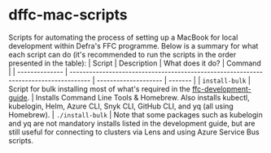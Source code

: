 # dffc-mac-scripts
Scripts for automating the process of setting up a MacBook for local development within Defra's FFC programme. Below is a summary for what each script can do (it's recommended to run the scripts in the order presented in the table):
| Script         | Description                                                                          | What does it do?     | Command |
| -------------- | ------------------------------------------------------------------------------------ | -------------------- | ------- |
| `install-bulk` | Script for bulk installing most of what's required in the [ffc-development-guide](). | Installs Command Line Tools & Homebrew. Also installs kubectl, kubelogin, Helm, Azure CLI, Snyk CLI, GitHub CLI, and yq (all using Homebrew).  | `./install-bulk` |
Note that some packages such as kubelogin and yq are not mandatory installs listed in the development guide, but are still useful for connecting to clusters via Lens and using Azure Service Bus scripts.